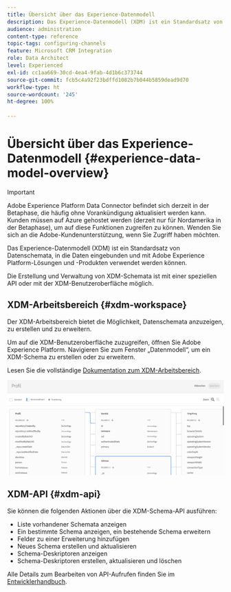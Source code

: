 ```yaml
---
title: Übersicht über das Experience-Datenmodell
description: Das Experience-Datenmodell (XDM) ist ein Standardsatz von Datenschemata, in die Daten eingebunden und mit Adobe Experience Platform-Lösungen und -Produkten verwendet werden können.
audience: administration
content-type: reference
topic-tags: configuring-channels
feature: Microsoft CRM Integration
role: Data Architect
level: Experienced
exl-id: cc1aa669-30cd-4ea4-9fab-4d1b6c373744
source-git-commit: fcb5c4a92f23bdffd1082b7b044b5859dead9d70
workflow-type: ht
source-wordcount: '245'
ht-degree: 100%

---
```


# Übersicht über das Experience-Datenmodell {#experience-data-model-overview}

>[!IMPORTANT]
>
>Adobe Experience Platform Data Connector befindet sich derzeit in der Betaphase, die häufig ohne Vorankündigung aktualisiert werden kann. Kunden müssen auf Azure gehostet werden (derzeit nur für Nordamerika in der Betaphase), um auf diese Funktionen zugreifen zu können. Wenden Sie sich an die Adobe-Kundenunterstützung, wenn Sie Zugriff haben möchten.

Das Experience-Datenmodell (XDM) ist ein Standardsatz von Datenschemata, in die Daten eingebunden und mit Adobe Experience Platform-Lösungen und -Produkten verwendet werden können.

Die Erstellung und Verwaltung von XDM-Schemata ist mit einer speziellen API oder mit der XDM-Benutzeroberfläche möglich.

## XDM-Arbeitsbereich {#xdm-workspace}

Der XDM-Arbeitsbereich bietet die Möglichkeit, Datenschemata anzuzeigen, zu erstellen und zu erweitern.

Um auf die XDM-Benutzeroberfläche zuzugreifen, öffnen Sie Adobe Experience Platform. Navigieren Sie zum Fenster „Datenmodell“, um ein XDM-Schema zu erstellen oder zu erweitern.

Lesen Sie die vollständige [Dokumentation zum XDM-Arbeitsbereich](https://experienceleague.adobe.com/docs/experience-platform/xdm/api/getting-started.html?lang=de).

![](assets/aep_xdmworkspace.png)

## XDM-API {#xdm-api}

Sie können die folgenden Aktionen über die XDM-Schema-API ausführen:

* Liste vorhandener Schemata anzeigen
* Ein bestimmte Schema anzeigen, ein bestehende Schema erweitern
* Felder zu einer Erweiterung hinzufügen
* Neues Schema erstellen und aktualisieren
* Schema-Deskriptoren anzeigen
* Schema-Deskriptoren erstellen, aktualisieren und löschen

Alle Details zum Bearbeiten von API-Aufrufen finden Sie im [Entwicklerhandbuch](https://experienceleague.adobe.com/docs/experience-platform/xdm/api/getting-started.html?lang=de).
